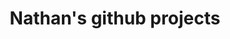 ---
layout: github
title: Nathan's github projects
permalink: /projects-github/
description: Github projects list
---